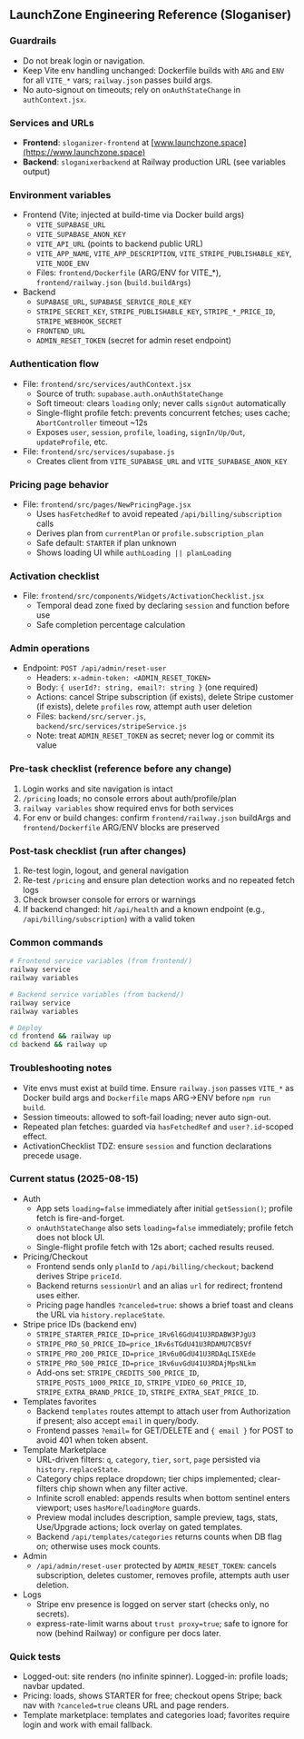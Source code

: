 ## LaunchZone Engineering Reference (Sloganiser)

### Guardrails
- Do not break login or navigation.
- Keep Vite env handling unchanged: Dockerfile builds with `ARG` and `ENV` for all `VITE_*` vars; `railway.json` passes build args.
- No auto-signout on timeouts; rely on `onAuthStateChange` in `authContext.jsx`.

### Services and URLs
- **Frontend**: `sloganizer-frontend` at [www.launchzone.space](https://www.launchzone.space)
- **Backend**: `sloganixerbackend` at Railway production URL (see variables output)

### Environment variables
- Frontend (Vite; injected at build-time via Docker build args)
  - `VITE_SUPABASE_URL`
  - `VITE_SUPABASE_ANON_KEY`
  - `VITE_API_URL` (points to backend public URL)
  - `VITE_APP_NAME`, `VITE_APP_DESCRIPTION`, `VITE_STRIPE_PUBLISHABLE_KEY`, `VITE_NODE_ENV`
  - Files: `frontend/Dockerfile` (ARG/ENV for VITE_*), `frontend/railway.json` (`build.buildArgs`)
- Backend
  - `SUPABASE_URL`, `SUPABASE_SERVICE_ROLE_KEY`
  - `STRIPE_SECRET_KEY`, `STRIPE_PUBLISHABLE_KEY`, `STRIPE_*_PRICE_ID`, `STRIPE_WEBHOOK_SECRET`
  - `FRONTEND_URL`
  - `ADMIN_RESET_TOKEN` (secret for admin reset endpoint)

### Authentication flow
- File: `frontend/src/services/authContext.jsx`
  - Source of truth: `supabase.auth.onAuthStateChange`
  - Soft timeout: clears `loading` only; never calls `signOut` automatically
  - Single-flight profile fetch: prevents concurrent fetches; uses cache; `AbortController` timeout ~12s
  - Exposes `user`, `session`, `profile`, `loading`, `signIn/Up/Out`, `updateProfile`, etc.
- File: `frontend/src/services/supabase.js`
  - Creates client from `VITE_SUPABASE_URL` and `VITE_SUPABASE_ANON_KEY`

### Pricing page behavior
- File: `frontend/src/pages/NewPricingPage.jsx`
  - Uses `hasFetchedRef` to avoid repeated `/api/billing/subscription` calls
  - Derives plan from `currentPlan` or `profile.subscription_plan`
  - Safe default: `STARTER` if plan unknown
  - Shows loading UI while `authLoading || planLoading`

### Activation checklist
- File: `frontend/src/components/Widgets/ActivationChecklist.jsx`
  - Temporal dead zone fixed by declaring `session` and function before use
  - Safe completion percentage calculation

### Admin operations
- Endpoint: `POST /api/admin/reset-user`
  - Headers: `x-admin-token: <ADMIN_RESET_TOKEN>`
  - Body: `{ userId?: string, email?: string }` (one required)
  - Actions: cancel Stripe subscription (if exists), delete Stripe customer (if exists), delete `profiles` row, attempt auth user deletion
  - Files: `backend/src/server.js`, `backend/src/services/stripeService.js`
  - Note: treat `ADMIN_RESET_TOKEN` as secret; never log or commit its value

### Pre-task checklist (reference before any change)
1. Login works and site navigation is intact
2. `/pricing` loads; no console errors about auth/profile/plan
3. `railway variables` show required envs for both services
4. For env or build changes: confirm `frontend/railway.json` buildArgs and `frontend/Dockerfile` ARG/ENV blocks are preserved

### Post-task checklist (run after changes)
1. Re-test login, logout, and general navigation
2. Re-test `/pricing` and ensure plan detection works and no repeated fetch logs
3. Check browser console for errors or warnings
4. If backend changed: hit `/api/health` and a known endpoint (e.g., `/api/billing/subscription`) with a valid token

### Common commands
```bash
# Frontend service variables (from frontend/)
railway service
railway variables

# Backend service variables (from backend/)
railway service
railway variables

# Deploy
cd frontend && railway up
cd backend && railway up
```

### Troubleshooting notes
- Vite envs must exist at build time. Ensure `railway.json` passes `VITE_*` as Docker build args and `Dockerfile` maps ARG→ENV before `npm run build`.
- Session timeouts: allowed to soft-fail loading; never auto sign-out.
- Repeated plan fetches: guarded via `hasFetchedRef` and `user?.id`-scoped effect.
- ActivationChecklist TDZ: ensure `session` and function declarations precede usage.

### Current status (2025-08-15)
- Auth
  - App sets `loading=false` immediately after initial `getSession()`; profile fetch is fire-and-forget.
  - `onAuthStateChange` also sets `loading=false` immediately; profile fetch does not block UI.
  - Single-flight profile fetch with 12s abort; cached results reused.
- Pricing/Checkout
  - Frontend sends only `planId` to `/api/billing/checkout`; backend derives Stripe `priceId`.
  - Backend returns `sessionUrl` and an alias `url` for redirect; frontend uses either.
  - Pricing page handles `?canceled=true`: shows a brief toast and cleans the URL via `history.replaceState`.
- Stripe price IDs (backend env)
  - `STRIPE_STARTER_PRICE_ID=price_1Rv6l6GdU41U3RDABW3PJgU3`
  - `STRIPE_PRO_50_PRICE_ID=price_1Rv6sTGdU41U3RDAMU7CB5Vf`
  - `STRIPE_PRO_200_PRICE_ID=price_1Rv6u0GdU41U3RDAqLI5XEde`
  - `STRIPE_PRO_500_PRICE_ID=price_1Rv6uvGdU41U3RDAjMpsNLkm`
  - Add-ons set: `STRIPE_CREDITS_500_PRICE_ID`, `STRIPE_POSTS_1000_PRICE_ID`, `STRIPE_VIDEO_60_PRICE_ID`, `STRIPE_EXTRA_BRAND_PRICE_ID`, `STRIPE_EXTRA_SEAT_PRICE_ID`.
- Templates favorites
  - Backend `templates` routes attempt to attach user from Authorization if present; also accept `email` in query/body.
  - Frontend passes `?email=` for GET/DELETE and `{ email }` for POST to avoid 401 when token absent.
- Template Marketplace
  - URL-driven filters: `q`, `category`, `tier`, `sort`, `page` persisted via `history.replaceState`.
  - Category chips replace dropdown; tier chips implemented; clear-filters chip shown when any filter active.
  - Infinite scroll enabled: appends results when bottom sentinel enters viewport; uses `hasMore`/`loadingMore` guards.
  - Preview modal includes description, sample preview, tags, stats, Use/Upgrade actions; lock overlay on gated templates.
  - Backend `/api/templates/categories` returns counts when DB flag on; otherwise uses mock counts.
- Admin
  - `/api/admin/reset-user` protected by `ADMIN_RESET_TOKEN`: cancels subscription, deletes customer, removes profile, attempts auth user deletion.
- Logs
  - Stripe env presence is logged on server start (checks only, no secrets).
  - express-rate-limit warns about `trust proxy=true`; safe to ignore for now (behind Railway) or configure per docs later.

### Quick tests
- Logged-out: site renders (no infinite spinner). Logged-in: profile loads; navbar updated.
- Pricing: loads, shows STARTER for free; checkout opens Stripe; back nav with `?canceled=true` cleans URL and page renders.
- Template marketplace: templates and categories load; favorites require login and work with email fallback.


